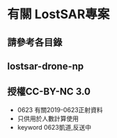 # 有關 LostSAR專案
## 請參考各目錄
## lostsar-drone-np
## 授權CC-BY-NC 3.0
* 0623 有關2019-0623正射資料
* 只供用於人數計算使用
* keyword 0623凱道,反送中

